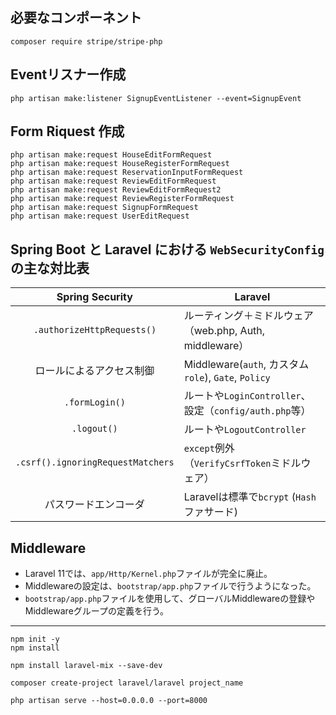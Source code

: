 ## 必要なコンポーネント
```
composer require stripe/stripe-php
```

## Eventリスナー作成
```
php artisan make:listener SignupEventListener --event=SignupEvent
```
## Form Riquest 作成
```
php artisan make:request HouseEditFormRequest
php artisan make:request HouseRegisterFormRequest
php artisan make:request ReservationInputFormRequest
php artisan make:request ReviewEditFormRequest
php artisan make:request ReviewEditFormRequest2
php artisan make:request ReviewRegisterFormRequest
php artisan make:request SignupFormRequest
php artisan make:request UserEditRequest
```

## Spring Boot と Laravel における ```WebSecurityConfig``` の主な対比表
|Spring Security|Laravel|
|:---:|---|
|```.authorizeHttpRequests()```|ルーティング＋ミドルウェア（web.php, Auth, middleware）
|ロールによるアクセス制御|Middleware(```auth```, カスタム```role```), ```Gate```, ```Policy```|
|```.formLogin()```|ルートや```LoginController```、設定（```config/auth.php```等）|
|```.logout()```|ルートや```LogoutController```|
|```.csrf().ignoringRequestMatchers```|```except```例外（```VerifyCsrfToken```ミドルウェア）|
|パスワードエンコーダ|Laravelは標準で```bcrypt``` (```Hash```ファサード)| 

## Middleware
* Laravel 11では、```app/Http/Kernel.php```ファイルが完全に廃止。
* Middlewareの設定は、```bootstrap/app.php```ファイルで行うようになった。
* ```bootstrap/app.php```ファイルを使用して、グローバルMiddlewareの登録やMiddlewareグループの定義を行う。
---

```
npm init -y
npm install

npm install laravel-mix --save-dev

composer create-project laravel/laravel project_name

php artisan serve --host=0.0.0.0 --port=8000

```
